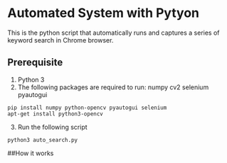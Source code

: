 # Automated System with Pytyon
This is the python script that automatically runs and  captures a series of keyword search in Chrome browser.

## Prerequisite
1. Python 3
2. The following packages are required to run: numpy cv2 selenium pyautogui
```
pip install numpy python-opencv pyautogui selenium
apt-get install python3-opencv
```
3. Run the following script
```
python3 auto_search.py
```

##How it works
